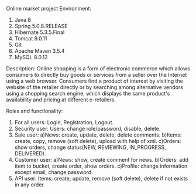 Online market project 
Environment: 
1. Java 8 
2. Spring 5.0.8.RELEASE 
3. Hibernate 5.3.5.Final 
4. Tomcat 9.0.11 
5. Git
6. Apache Maven 3.5.4 
7. MySQL 8.0.12

Description:
Online shopping is a form of electronic commerce which allows consumers to directly buy goods or services from a seller over the Internet using a web browser. Consumers find a product of interest by visiting the website of the retailer directly or by searching among alternative vendors using a shopping search engine, which displays the same product's availability and pricing at different e-retailers.

Roles and functionality:
1. For all users: Login, Registration, Logout. 
2. Security user: Users: change role/password, disable, delete. 
3. Sale user: 
a)News: create, update, delete, delete comments. 
b)Items: create, copy, remove (soft delete), upload with help of xml.
c)Orders: show orders, change status(NEW, REVIEWING, IN_PROGRESS, DELIVERED). 
4. Customer user: 
a)News:  show, create comment for news. 
b)Orders: add item to bucket, create order, show orders. 
c)Profile: change information except email, change password.
5. API user:  Items: create, update, remove (soft delete), delete if not exists in any order. 
